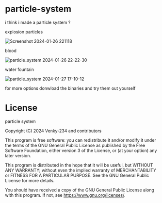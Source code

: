 
# particle-system
i think i made a particle system ?

explosion particles

![Screenshot 2024-01-26 221118](https://github.com/Venky-234/particle-system/assets/77890305/9edffd5f-3745-4ecb-85a5-cedb106549ce)









blood 




![particle_system 2024-01-26 22-22-30](https://github.com/Venky-234/particle-system/assets/77890305/0a659cb0-ff06-4182-8360-e6c51298cfb6)




water fountain







![particle_system 2024-01-27 17-10-12](https://github.com/Venky-234/particle-system/assets/77890305/04980072-d311-44dc-a992-51c3f7e96af4)








for more options donwload the binaries and try them out yourself 

# License

particle system

Copyright (C) 2024  Venky-234 and contributors

This program is free software: you can redistribute it and/or modify
it under the terms of the GNU General Public License as published by
the Free Software Foundation, either version 3 of the License, or
(at your option) any later version.

This program is distributed in the hope that it will be useful,
but WITHOUT ANY WARRANTY; without even the implied warranty of
MERCHANTABILITY or FITNESS FOR A PARTICULAR PURPOSE.  See the
GNU General Public License for more details.

You should have received a copy of the GNU General Public License
along with this program.  If not, see <https://www.gnu.org/licenses/>.

